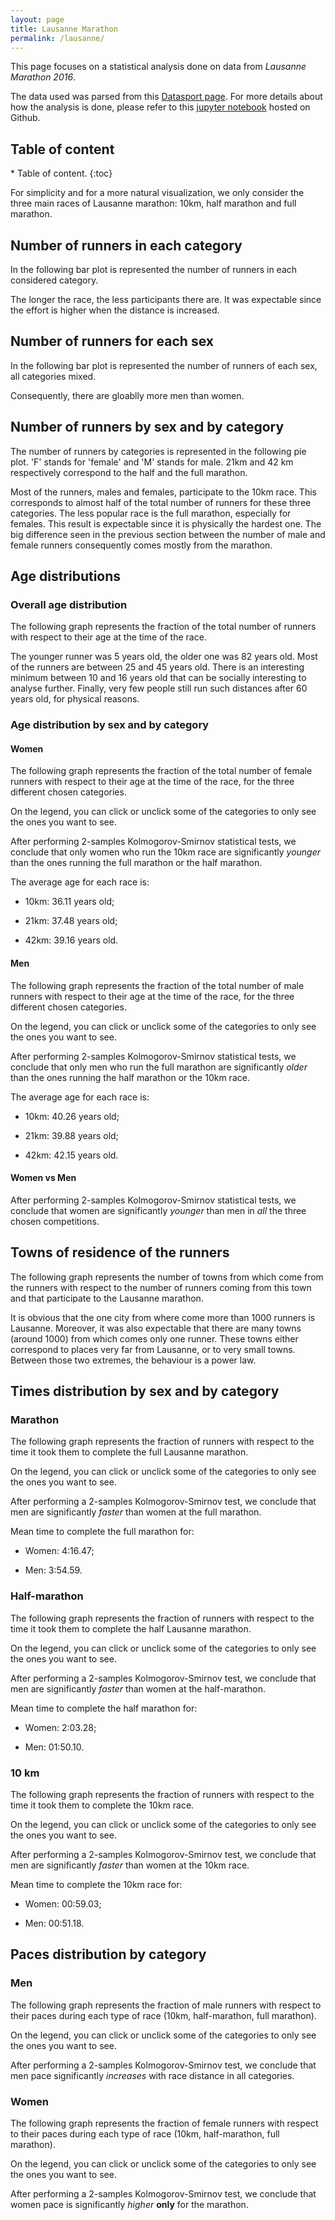 ```yaml
---
layout: page
title: Lausanne Marathon
permalink: /lausanne/
---
```


This page focuses on a statistical analysis done on data from *Lausanne Marathon
2016*. 

The data used was parsed from this [Datasport page](https://services.datasport.com/2016/lauf/lamara/). 
For more details about how the analysis is done, please refer to this 
[jupyter notebook](https://github.com/maximepeschard/hop_suisse/blob/master/data_analysis/lausanne_marathon_analysis.ipynb)
hosted on Github.

<h2>Table of content</h2>
* Table of content.
{:toc}

For simplicity and for a more natural visualization, we only consider 
the three main races of Lausanne marathon: 10km, half marathon and full 
marathon.

## Number of runners in each category

In the following bar plot is represented the number of runners in each 
considered category. 

<div id="bar-cat"></div>

The longer the race, the less participants there are. It was expectable 
since the effort is higher when the distance is increased. 

## Number of runners for each sex

In the following bar plot is represented the number of runners of each 
sex, all categories mixed.

<div id="bar-sex"></div>

Consequently, there are gloablly more men than women. 

## Number of runners by sex and by category

The number of runners by categories is represented in the following pie 
plot. 'F' stands for 'female' and 'M' stands for male. 21km and 42 km 
respectively correspond to the half and the full marathon. 

<div id="countschart"></div>

Most of the runners, males and females, participate to the 10km race. 
This corresponds to almost half of the total number of runners for these 
three categories. The less popular race is the full marathon, especially
for females. This result is expectable since it is physically the 
hardest one. The big difference seen in the previous section between the 
number of male and female runners consequently comes mostly from the 
marathon. 

## Age distributions

### Overall age distribution

The following graph represents the fraction of the total number of 
runners with respect to their age at the time of the race.

<div id="agedistriboverall"></div>

The younger runner was 5 years old, the older one was 82 years old. Most 
of the runners are between 25 and 45 years old. There is an interesting 
minimum between 10 and 16 years old that can be socially interesting to 
analyse further. Finally, very few people still run such distances after 
60 years old, for physical reasons. 

### Age distribution by sex and by category

#### Women

The following graph represents the fraction of the total number of female
runners with respect to their age at the time of the race, for the three 
different chosen categories. 

On the legend, you can click or unclick some of the categories to only 
see the ones you want to see.

<div id="agedistribwomen"></div>

After performing 2-samples Kolmogorov-Smirnov statistical tests, we conclude 
that only women who run the 10km race are significantly *younger* than 
the ones running the full marathon or the half marathon. 

The average age for each race is: 

* 10km: 36.11 years old;

* 21km: 37.48 years old; 

* 42km: 39.16 years old.

#### Men

The following graph represents the fraction of the total number of male
runners with respect to their age at the time of the race, for the three 
different chosen categories. 

On the legend, you can click or unclick some of the categories to only 
see the ones you want to see.

<div id="agedistribmen"></div>

After performing 2-samples Kolmogorov-Smirnov statistical tests, we conclude 
that only men who run the full marathon are significantly *older* than 
the ones running the half marathon or the 10km race.

The average age for each race is: 

* 10km: 40.26 years old;

* 21km: 39.88 years old; 

* 42km: 42.15 years old.

#### Women vs Men

After performing 2-samples Kolmogorov-Smirnov statistical tests, we conclude 
that women are significantly *younger* than men in *all* the three chosen 
competitions. 

## Towns of residence of the runners

The following graph represents the number of towns from which come from 
the runners with respect to the number of runners coming from this town 
and that participate to the Lausanne marathon. 

<div id="townschart"></div>

It is obvious that the one city from where come more than 1000 runners 
is Lausanne. Moreover, it was also expectable that there are many towns 
(around 1000) from which comes only one runner. These towns either 
correspond to places very far from Lausanne, or to very small towns. 
Between those two extremes, the behaviour is a power law. 

## Times distribution by sex and by category

### Marathon

The following graph represents the fraction of runners with respect to 
the time it took them to complete the full Lausanne marathon. 

On the legend, you can click or unclick some of the categories to only 
see the ones you want to see.

<div id="times-42km"></div>

After performing a 2-samples Kolmogorov-Smirnov test, we conclude that 
men are significantly *faster* than women at the full marathon. 

Mean time to complete the full marathon for: 

* Women: 4:16.47;

* Men: 3:54.59.

### Half-marathon

The following graph represents the fraction of runners with respect to 
the time it took them to complete the half Lausanne marathon. 

On the legend, you can click or unclick some of the categories to only 
see the ones you want to see.

<div id="times-21km"></div>

After performing a 2-samples Kolmogorov-Smirnov test, we conclude that 
men are significantly *faster* than women at the half-marathon. 

Mean time to complete the half marathon for: 

* Women: 2:03.28;

* Men: 01:50.10.

### 10 km

The following graph represents the fraction of runners with respect to 
the time it took them to complete the 10km race. 

On the legend, you can click or unclick some of the categories to only 
see the ones you want to see.

<div id="times-10km"></div>

After performing a 2-samples Kolmogorov-Smirnov test, we conclude that 
men are significantly *faster* than women at the 10km race. 

Mean time to complete the 10km race for: 

* Women: 00:59.03;

* Men: 00:51.18.

## Paces distribution by category

### Men

The following graph represents the fraction of male runners with respect 
to their paces during each type of race (10km, half-marathon, full 
marathon).

On the legend, you can click or unclick some of the categories to only 
see the ones you want to see.

<div id="paces-men"></div>

After performing a 2-samples Kolmogorov-Smirnov test, we conclude that 
men pace significantly *increases* with race distance in all categories. 

### Women

The following graph represents the fraction of female runners with 
respect to their paces during each type of race (10km, half-marathon, 
full marathon).

On the legend, you can click or unclick some of the categories to only 
see the ones you want to see.

<div id="paces-women"></div>

After performing a 2-samples Kolmogorov-Smirnov test, we conclude that 
women pace is significantly *higher* **only** for the marathon. 

<script type="text/javascript">

function drawCountsChart() {
  var counts = {{ site.data.lausanne_viz.counts | jsonify }}

  var chartData = []
  for (let key of Object.keys(counts)) {
    chartData.push([key, counts[key]])
  }
  var chart = c3.generate({
    bindto: '#countschart',
    data: {
      columns: chartData,
      type : 'pie'
    }
  });

}

function drawOverallAgeDistribution() {
  var age_distribution = {{ site.data.lausanne_viz.age_distribution | jsonify }}

  var ages = age_distribution.overall.ages
  ages.unshift('ages')
  var counts = age_distribution.overall.counts
  counts.unshift('fraction')

  var chart = c3.generate({
    bindto: '#agedistriboverall',
    data: {
      x: 'ages',
      columns: [ages, counts],
      type: 'scatter'
    },
    axis: {
      x: {
        min: 0,
        max: 90,
        tick: {values: linspace([0,90],9)},
        label: {text:'Age',position:'outer-center'},
      },
      y: {
        label: 'Fraction of runners'
      }
    },
    legend: {show: false}
  })
}

function drawAgeDistribution(sex, bindName) {
  var age_distribution = {{ site.data.lausanne_viz.age_distribution | jsonify }}
  
  var ages10km = age_distribution[sex]['10km'].ages
  var ages21km = age_distribution[sex]['21km'].ages
  var ages42km = age_distribution[sex]['42km'].ages
  ages10km.unshift('ages_10')
  ages21km.unshift('ages_21')
  ages42km.unshift('ages_42')
  var counts10km = age_distribution[sex]['10km'].counts
  var counts21km = age_distribution[sex]['21km'].counts
  var counts42km = age_distribution[sex]['42km'].counts
  counts10km.unshift('10km')
  counts21km.unshift('21km')
  counts42km.unshift('42km')

  var chart = c3.generate({
    bindto: bindName,
    data: {
      xs: {
        '10km': 'ages_10',
        '21km': 'ages_21',
        '42km': 'ages_42'
      },
      columns: [
        ages10km, ages21km, ages42km,
        counts10km, counts21km, counts42km
      ],
      type: 'scatter'
    },
    axis: {
      x: {
        min: 20,
        max: 90,
        tick: {values: linspace([20,90],7)},
        label: {text:'Age',position:'outer-center'},
      },
      y: {
        label: 'Fraction of runners'
      }
    }
  })
}

var superscript = "⁰¹²³⁴⁵⁶⁷⁸⁹";
function formatPower(d) { 
	return (d + "").split("").map(function(c) { return superscript[c]; })
}

function drawTowns() {
  var towns = {{ site.data.lausanne_viz.towns | jsonify }}
  var numRunnersLog = towns.num_runners.map(Math.log10)
  var numTownsLog = towns.num_towns.map(Math.log10)

  numRunnersLog.unshift('num runners')
  numTownsLog.unshift('num towns')
  
  var chart = c3.generate({
    bindto: '#townschart',
    data: {
      x: 'num runners',
      columns: [numRunnersLog, numTownsLog],
      type: 'scatter'
    },
    axis: {
      x: {
        tick: {
          values: [0, 1, 2, 3],
          format: function(d){return '10'+formatPower(d)}
        },
        label: {text:'Number of runners',position:'outer-center'},
      },
      y: {
        tick: {
          values: [0, 1, 2, 3],
          format: function(d){return '10'+formatPower(d)}
        },
        label: 'Number of towns'
      }
    },
    legend: {show: false}
  })
}

function drawTimes(distance) {
  // Load data
  var times_data = {{ site.data.lausanne_viz.time_distribution | jsonify}}
  console.log(times_data)
  
  // Build chart data
  var timesMen = times_data[distance]["men"]
  var timesWomen = times_data[distance]["women"]
  var numBins = 10
  var bins = linspace(timesMen.concat(timesWomen), numBins, true)
  var countsMen = valueCounts(timesMen, bins, true).map(function(x){return x / timesMen.length})
  var countsWomen = valueCounts(timesWomen, bins, true).map(function(x){return x / timesWomen.length})
  countsMen.unshift('men')
  countsWomen.unshift('women')

  // Make bin ticks
  binTicks = makeBinTicks(bins)

  // Draw chart
  var chart = c3.generate({
    bindto: '#times-'+distance,
    data: { columns: [countsMen, countsWomen], type: 'spline' },
    point: { show: false },
    axis: {
      x: {
        label: { text: 'Time', position: 'outer-center' },
        type: 'category',
        categories: binTicks,
        tick: {
          format: function(i){
            return secondsToTime(binTicks[i].split(' - ')[0])
          }
        }
      },
      y: { label: 'Fraction of runners' }
    },
    tooltip: { show: false },
    onrendered: function() {
      // HOTFIX for ticks position...
      $('#times-'+distance+' .c3-axis-x .tick text').attr('transform', 'translate(-35,0)')
    }
  })
}

function drawNumber(what) {
	// Retrieve data
	var lab = [];
	var val = [];
	var he = 0;
	switch (what) {
		case 'cat':
			lab = ['x', '10km', '21km', '42km'];
			val = ['value', 5515, 4414, 1318];
			he = 250;
			break;
		default: // 'sex'
			lab = ['x', 'Men', 'Women'];
			val = ['value', 6905, 4655];
			he = 190;
			break;
	}

	// Draw bar plot
	var chart = c3.generate({
        bindto: '#bar-'+what,
        padding: {
            left: 60
        },
        data: {
            x: 'x',
            columns: [ lab, val ],
            type: 'bar'
        },
        axis: {
            rotated: true,
            x: {
                type: 'category'
            },
            y: {
                label: { 
					text: 'Number of runners', 
					position: 'outer-right' 
				}
			}
        },
        size: {
			height: he
		},
		legend: {show: false}
	});
}

function drawPaces(sex) {
  // Load data
  var paces_data = {{ site.data.lausanne_viz.pace_distribution | jsonify}}
  console.log(paces_data)
  
  // Build chart data
  var paces10km = paces_data[sex]["10km"]
  var paces21km = paces_data[sex]["21km"]
  var paces42km = paces_data[sex]["42km"]
  var numBins = 10
  var bins = linspace(paces10km.concat(paces21km).concat(paces42km), numBins, true)
  var counts10km = valueCounts(paces10km, bins, true).map(function(x){return x / paces10km.length})
  var counts21km = valueCounts(paces21km, bins, true).map(function(x){return x / paces21km.length})
  var counts42km = valueCounts(paces42km, bins, true).map(function(x){return x / paces42km.length})
  counts10km.unshift('10km')
  counts21km.unshift('21km')
  counts42km.unshift('42km') 

  // Make bin ticks
  binTicks = makeBinTicks(bins)

  // Draw chart
  var chart = c3.generate({
    bindto: '#paces-'+sex,
    data: { columns: [counts10km, counts21km, counts42km], type: 'spline' },
    point: { show: false },
    axis: {
      x: {
        label: { text: 'Pace', position: 'outer-center' },
        type: 'category',
        categories: binTicks,
        tick: {
          format: function(i){
            return secondsToTime(binTicks[i].split(' - ')[0])
          }
        }
      },
      y: { label: 'Fraction of runners' }
    },
    tooltip: { show: false },
    onrendered: function() {
      // HOTFIX for ticks position...
      $('#paces-'+sex+' .c3-axis-x .tick text').attr('transform', 'translate(-35,0)')
    }
  })
  
}

drawNumber('cat')
drawNumber('sex')
drawCountsChart()
drawOverallAgeDistribution()
drawAgeDistribution('women', '#agedistribwomen')
drawAgeDistribution('men', '#agedistribmen')
drawTowns()
drawTimes('42km')
drawTimes('21km')
drawTimes('10km')
drawPaces('men')
drawPaces('women')
</script>

